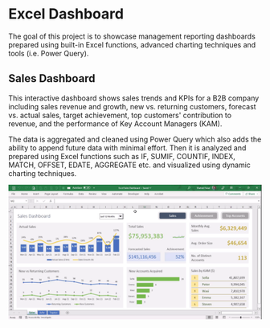 # Excel Dashboard

The goal of this project is to showcase management reporting dashboards prepared using built-in Excel functions, advanced charting techniques and tools (i.e. Power Query).

## Sales Dashboard

This interactive dashboard shows sales trends and KPIs for a B2B company including sales revenue and growth, new vs. returning customers, forecast vs. actual sales, target achievement, top customers' contribution to revenue, and the performance of Key Account Managers (KAM).

The data is aggregated and cleaned using Power Query which also adds the ability to append future data with minimal effort. Then it is analyzed and prepared using Excel functions such as IF, SUMIF, COUNTIF, INDEX, MATCH, OFFSET, EDATE, AGGREGATE etc. and visualized using dynamic charting techniques.

![Sales Dashboard Navigation](Images/Sales_DB_Navigation.gif)